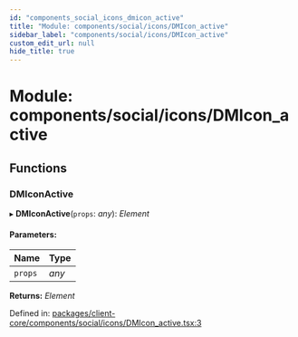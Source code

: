 ```yaml
---
id: "components_social_icons_dmicon_active"
title: "Module: components/social/icons/DMIcon_active"
sidebar_label: "components/social/icons/DMIcon_active"
custom_edit_url: null
hide_title: true
---
```


# Module: components/social/icons/DMIcon\_active

## Functions

### DMIconActive

▸ **DMIconActive**(`props`: *any*): *Element*

#### Parameters:

Name | Type |
:------ | :------ |
`props` | *any* |

**Returns:** *Element*

Defined in: [packages/client-core/components/social/icons/DMIcon_active.tsx:3](https://github.com/xr3ngine/xr3ngine/blob/66a84a950/packages/client-core/components/social/icons/DMIcon_active.tsx#L3)
